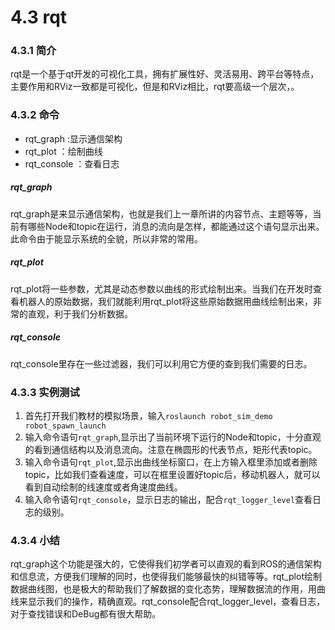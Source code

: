 # 4.3 rqt

### 4.3.1 简介
rqt是一个基于qt开发的可视化工具，拥有扩展性好、灵活易用、跨平台等特点，主要作用和RViz一致都是可视化，但是和RViz相比，rqt要高级一个层次，。
### 4.3.2 命令

* rqt_graph :显示通信架构
* rqt_plot ：绘制曲线
* rqt_console ：查看日志

##### rqt_graph
rqt_graph是来显示通信架构，也就是我们上一章所讲的内容节点、主题等等，当前有哪些Node和topic在运行，消息的流向是怎样，都能通过这个语句显示出来。此命令由于能显示系统的全貌，所以非常的常用。

##### rqt_plot
rqt_plot将一些参数，尤其是动态参数以曲线的形式绘制出来。当我们在开发时查看机器人的原始数据，我们就能利用rqt_plot将这些原始数据用曲线绘制出来，非常的直观，利于我们分析数据。
##### rqt_console
rqt_console里存在一些过滤器，我们可以利用它方便的查到我们需要的日志。
 
### 4.3.3 实例测试
1. 首先打开我们教材的模拟场景，输入`roslaunch robot_sim_demo robot_spawn_launch`
2. 输入命令语句`rqt_graph`,显示出了当前环境下运行的Node和topic，十分直观的看到通信结构以及消息流向。注意在椭圆形的代表节点，矩形代表topic。
3. 输入命令语句`rqt_plot`,显示出曲线坐标窗口，在上方输入框里添加或者删除topic，比如我们查看速度，可以在框里设置好topic后，移动机器人，就可以看到自动绘制的线速度或者角速度曲线。
4. 输入命令语句`rqt_console`，显示日志的输出，配合`rqt_logger_level`查看日志的级别。

### 4.3.4 小结
rqt_graph这个功能是强大的，它使得我们初学者可以直观的看到ROS的通信架构和信息流，方便我们理解的同时，也使得我们能够最快的纠错等等。rqt_plot绘制数据曲线图，也是极大的帮助我们了解数据的变化态势，理解数据流的作用，用曲线来显示我们的操作，精确直观。rqt_console配合rqt_logger_level，查看日志，对于查找错误和DeBug都有很大帮助。
